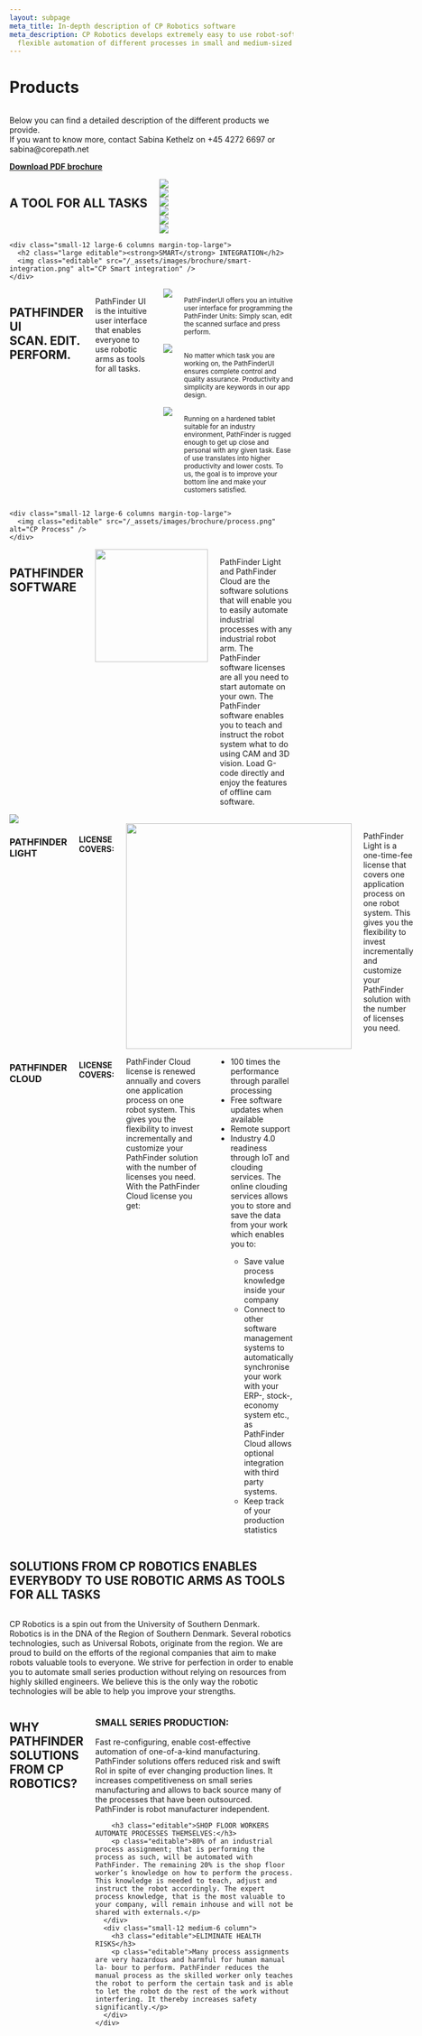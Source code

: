 ```yaml
---
layout: subpage
meta_title: In-depth description of CP Robotics software
meta_description: CP Robotics develops extremely easy to use robot-software that enables
  flexible automation of different processes in small and medium-sized enterprises.
---
```


<div class="container">
  <h1 class="editable">Products</h1>
  <div class="row">
    <div class="small-12 column">
      <p class="editable lead">Below you can find a detailed description of the different products we provide.<br />If you want to know more, contact Sabina Kethelz on +45 4272 6697 or <a data-email-protector="sabina|corepath.net">sabina@corepath.net</a></p>
      <p class="lead"><strong><a href="/_assets/docs/CP_brochure_1.pdf" target="new">Download PDF brochure <i class="fa fa-file-pdf-o"></i></a></strong></p>
    </div>
  </div>
</div>

<div class="container">
  <div class="row">
    <div class="small-12 large-6 columns margin-top-large">
      <h2 class="large editable">A TOOL <strong>FOR ALL TASKS</strong></h2>
      <div class="row small-up-2">
        <div class="column">
          <img src="/_assets/images/brochure/brochure-1.png" class="thumbnail editable" />
        </div>
        <div class="column">
          <img src="/_assets/images/brochure/brochure-2.png" class="thumbnail editable" />
        </div>
        <div class="column">
          <img src="/_assets/images/brochure/brochure-3.png" class="thumbnail editable" />
        </div>
        <div class="column">
          <img src="/_assets/images/brochure/brochure-4.png" class="thumbnail editable" />
        </div>
        <div class="column">
          <img src="/_assets/images/brochure/brochure-5.png" class="thumbnail editable" />
        </div>
        <div class="column">
          <img src="/_assets/images/brochure/brochure-6.png" class="thumbnail editable" />
        </div>
      </div>
    </div>

    <div class="small-12 large-6 columns margin-top-large">
      <h2 class="large editable"><strong>SMART</strong> INTEGRATION</h2>
      <img class="editable" src="/_assets/images/brochure/smart-integration.png" alt="CP Smart integration" />
    </div>
  </div>


  <div class="row">
    <div class="small-12 large-6 columns margin-top-large">
      <h2 class="large editable"><strong>PATHFINDER UI</strong><br />SCAN. EDIT.<br />PERFORM.</h2>
      <p class="editable">PathFinder UI is the intuitive user interface that enables everyone to use robotic arms as tools for all tasks.</p>
      <div class="row">
        <div class="small-12 medium-4 columns">
          <img class="editable" src="/_assets/images/brochure/scan-edit-perform-1.png" />
          <p class="editable"><small>PathFinderUI offers you an intuitive user interface for programming the PathFinder Units: Simply scan, edit the scanned surface and press perform.</small></p>
        </div>
        <div class="small-12 medium-4 columns">
          <img class="editable" src="/_assets/images/brochure/scan-edit-perform-2.png" />
          <p class="editable"><small>No matter which task you are working on, the PathFinderUI ensures complete control and quality assurance. Productivity and simplicity are keywords in our app design.</small></p>
        </div>
        <div class="small-12 medium-4 columns">
          <img class="editable" src="/_assets/images/brochure/scan-edit-perform-3.png" />
          <p class="editable"><small>Running on a hardened tablet suitable for an industry environment, PathFinder is rugged enough to get up close and personal with any given task. Ease of use translates into higher productivity and lower costs. To us, the goal is to improve your bottom line and make your customers satisfied.</small></p>
        </div>
      </div>
    </div>

    <div class="small-12 large-6 columns margin-top-large">
      <img class="editable" src="/_assets/images/brochure/process.png" alt="CP Process" />
    </div>
  </div>

  <div class="row margin-top-large">
    <div class="small-12 large-6 columns">
      <h2 class="large editable"><strong>PATHFINDER</strong><br />SOFTWARE</h2>
      <img src="/_assets/images/brochure/products.png" class="float-right editable" width="200" />
      <p class="editable">PathFinder Light and PathFinder Cloud are the software solutions that will enable you to easily automate industrial processes with any industrial robot arm. The PathFinder software licenses are all you need to start automate on your own. The PathFinder software enables you to teach and instruct the robot system what to do using CAM and 3D vision. Load G-code directly and enjoy the features of offline cam software.</p>
    </div>
    <div class="small-12 large-6 columns">
      <img class="editable" src="/_assets/images/brochure/map.png" />
    </div>
  </div>

  <div class="row">
    <div class="small-12 medium-6 columns margin-top-large">
      <h3 class="editable"><strong>PATHFINDER LIGHT</strong></h3>
      <h4 class="editable">LICENSE COVERS:</h4>
      <img src="/_assets/images/brochure/license-covers.jpg" class="float-right editable" width="400" />
      <p class="editable">PathFinder Light is a one-time-fee license that covers one application process on one robot system. This gives you the flexibility to invest incrementally and customize your PathFinder solution with the number of licenses you need.</p>
    </div>
    <div class="small-12 medium-6 columns margin-top-large">
      <h3 class="editable"><strong>PATHFINDER CLOUD</strong></h3>
      <h4 class="editable">LICENSE COVERS:</h4>
      <p class="editable">PathFinder Cloud license is renewed annually and covers one application process on one robot system. This gives you the flexibility to invest incrementally and customize your PathFinder solution with the number of licenses you need. With the PathFinder Cloud license you get:</p>
      <ul class="editable">
        <li>100 times the performance through parallel processing</li>
        <li>Free software updates when available</li>
        <li>Remote support</li>
        <li>Industry 4.0 readiness through IoT and clouding services. The online clouding services allows you to store and save the data from your work which enables you to:</li>
        <ul>
          <li>Save value process knowledge inside your company</li>
          <li>Connect to other software management systems to automatically synchronise your work with your ERP-, stock-, economy system etc., as PathFinder Cloud allows optional integration with third party systems.</li>
          <li>Keep track of your production statistics</li>
        </ul>
      </ul>
    </div>
  </div>

  <!-- <div class="row">
    <div class="small-12 large-6 columns margin-top-large">
      <h2 class="large editable">MECHANICAL <strong>PLATFORMS</strong></h2>
      <img src="/_assets/images/brochure/mechanical-platforms-header.png" class="float-right editable" />
      <table class="show-for-medium editable">
        <thead>
          <td><strong>Description</strong></td>
          <td>Surface grinding and polishing of large constructions.</td>
          <td>5-7 axis milling, engraving, deburring, grinding cell.</td>
          <td>Polishing with external buffer and force feedback.</td>
        </thead>
        <tbody>
          <tr>
            <td><strong>TECHNOLOGY</strong></td>
            <td>Tool in hand</td>
            <td>Tool in hand</td>
            <td>Part in hand</td>
          </tr>
          <tr>
            <td><strong>MOBILITY</strong></td>
            <td>Total mobility/robot system dependant. Relocatable</td>
            <td>Stationary</td>
            <td>Stationary</td>
          </tr>
          <tr>
            <td><strong>STANDARD
            MEASUREMENTS
            (L, W, H)</strong></td>
            <td>400x400x
            (400-800)mm</td>
            <td>1200x1100x
              (1500-2000)mm</td>
            <td>1200x800x-700mm</td>
          </tr>
          <tr>
            <td><strong>SAFETY</strong></td>
            <td>Sick laser scanner, programmable</td>
            <td>Mechanical enclosure</td>
            <td>Mechanical enclosure</td>
          </tr>
          <tr>
            <td><strong>PART DIMENSIONS</strong></td>
            <td>Large, medium and small</td>
            <td>Medium to small. Limited by enclosure</td>
            <td>Limited by gripper and max robot payload</td>
          </tr>
        </tbody>
      </table>
      <small class="editable">*ROI: typically bellow 0.8 years for 2 shifts operations and 1.6 years for 1 shift operations. Case dependent.</small>
    </div>

    <div class="small-12 large-6 columns margin-top-large">
      <h2 class="large editable"><strong>TOOL</strong> UNITS</h2>
      <img src="/_assets/images/brochure/tool-units-header.png" class="float-right editable" />
      <table class="show-for-medium editable">
        <thead>
          <td><strong>Power</strong></td>
          <td>600W</td>
          <td>1000W</td>
          <td>2200W</td>
        </thead>
        <tbody>
          <tr>
            <td><strong>COLLET TYPE</strong></td>
            <td>ER11-ER16</td>
            <td>ER16</td>
            <td>ER16-ER20</td>
          </tr>
          <tr>
            <td><strong>SPINDLE RPM</strong></td>
            <td>3000-12000 RPM</td>
            <td>3000-24000 RPM</td>
            <td>3000-24000 RPM</td>
          </tr>
          <tr>
            <td><strong>SPINDLE DIMENSION</strong></td>
            <td>Ø53 x 180mm</td>
            <td>Ø65 x 200mm</td>
            <td>Ø80 x 200mm</td>
          </tr>
          <tr>
            <td><strong>WEIGHT</strong></td>
            <td>2kg</td>
            <td>3kg</td>
            <td>5.2kg</td>
          </tr>
        </tbody>
      </table>
      <small class="editable">*The spindles are all suitable for milling, deburring, polishing, grinding and engraving.</small>
    </div>
  </div>

</div> -->

<div class="row margin-top-xlarge">
  <div class="small-12 large-6 columns section-orange padding-top-large padding-bottom-large">
    <div class="container">
      <h2 class="large editable">SOLUTIONS FROM CP ROBOTICS ENABLES EVERYBODY TO USE ROBOTIC ARMS AS TOOLS FOR ALL TASKS</h2>
      <div class="row">
        <div class="small-12 large-6 columns large-offset-6">
          <p class="editable">CP Robotics is a spin out from the University of Southern Denmark. Robotics is in the DNA of the Region of Southern Denmark. Several robotics technologies, such as Universal Robots, originate from the region. We are proud to build on the efforts of the regional companies that aim to make robots valuable tools to everyone. We strive for perfection in order to enable you to automate small series production without relying on resources from highly skilled engineers. We believe this is the only way the robotic technologies will be able to help you improve your strengths.</p>
        </div>
      </div>
    </div>
  </div>

  <div class="small-12 large-6 columns padding-top-large padding-bottom-large">
    <h2 class="large editable">WHY <strong>PATHFINDER</strong> SOLUTIONS FROM <span class="nobr">CP ROBOTICS?</span></h2>
    <div class="row">
      <div class="small-12 medium-6 column">
        <h3 class="editable">SMALL SERIES PRODUCTION:</h3>
        <p class="editable">Fast re-configuring, enable cost-effective automation of one-of-a-kind manufacturing. PathFinder solutions offers reduced risk and swift RoI in spite of ever changing production lines. It increases competitiveness on small series manufacturing and allows to back source many of the processes that have been outsourced. PathFinder is robot manufacturer independent.</p>

        <h3 class="editable">SHOP FLOOR WORKERS AUTOMATE PROCESSES THEMSELVES:</h3>
        <p class="editable">80% of an industrial process assignment; that is performing the process as such, will be automated with PathFinder. The remaining 20% is the shop floor worker’s knowledge on how to perform the process. This knowledge is needed to teach, adjust and instruct the robot accordingly. The expert process knowledge, that is the most valuable to your company, will remain inhouse and will not be shared with externals.</p>
      </div>
      <div class="small-12 medium-6 column">
        <h3 class="editable">ELIMINATE HEALTH RISKS</h3>
        <p class="editable">Many process assignments are very hazardous and harmful for human manual la- bour to perform. PathFinder reduces the manual process as the skilled worker only teaches the robot to perform the certain task and is able to let the robot do the rest of the work without interfering. It thereby increases safety significantly.</p>
      </div>
    </div>
  </div>
</div>
